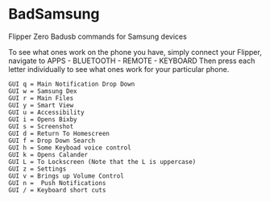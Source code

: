 # BadSamsung
Flipper Zero Badusb commands for Samsung devices

To see what ones work on the phone you have, simply connect your Flipper, navigate to APPS - BLUETOOTH - REMOTE - KEYBOARD 
Then press each letter individually to see what ones work for your particular phone.

```
GUI q = Main Notification Drop Down
GUI w = Samsung Dex
GUI r = Main Files
GUI y = Smart View
GUI u = Accessibility
GUI i = Opens Bixby
GUI s = Screenshot
GUI d = Return To Homescreen
GUI f = Drop Down Search
GUI h = Some Keyboad voice control
GUI k = Opens Calander
GUI L = To Lockscreen (Note that the L is uppercase)
GUI z = Settings
GUI v = Brings up Volume Control 
GUI n =  Push Notifications
GUI / = Keyboard short cuts
```
